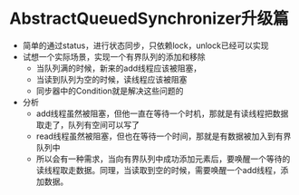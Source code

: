 # AbstractQueuedSynchronizer升级篇
* 简单的通过status，进行状态同步，只依赖lock，unlock已经可以实现
* 试想一个实际场景，实现一个有界队列的添加和移除
    * 当队列满的时候，新来的add线程应该被阻塞，
    * 当读到队列为空的时候，读线程应该被阻塞
    * 同步器中的Condition就是解决这些问题的
* 分析
    * add线程虽然被阻塞，但他一直在等待一个时机，那就是有读线程把数据取走了，队列有空间可以写了
    * read线程虽然被阻塞，但也在等待一个时间，那就是有数据被加入到有界队列中
    * 所以会有一种需求，当向有界队列中成功添加元素后，要唤醒一个等待的读线程取走数据。同理，当读取到空的时候，需要唤醒一个add线程，添加数据。
